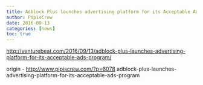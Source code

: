 ```yaml
---
title: Adblock Plus launches advertising platform for its Acceptable Ads program
author: PipisCrew
date: 2016-09-13
categories: [news]
toc: true
---
```


http://venturebeat.com/2016/09/13/adblock-plus-launches-advertising-platform-for-its-acceptable-ads-program/

origin - http://www.pipiscrew.com/?p=6078 adblock-plus-launches-advertising-platform-for-its-acceptable-ads-program